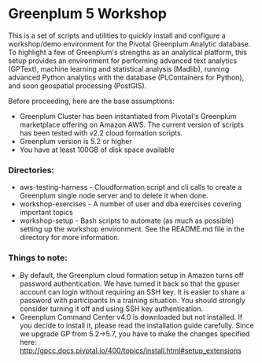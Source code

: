 # Greenplum 5 Workshop

This is a set of scripts and utilities to quickly install and configure a workshop/demo environment for the Pivotal Greenplum Analytic database. To highlight a few of Greenplum's strengths as an analytical platform, this setup provides an environment for performing advanced text analytics (GPText), machine learning and statistical analysis (Madlib), running advanced Python analytics with the database (PLContainers for Python), and soon geospatial processing (PostGIS).

Before proceeding, here are the base assumptions:
* Greenplum Cluster has been instantiated from Pivotal's Greenplum marketplace offering on Amazon AWS. The current version of scripts has been tested with v2.2 cloud formation scripts.
* Greenplum version is 5.2 or higher
* You have at least 100GB of disk space available

### Directories:
* aws-testing-harness - Cloudformation script and cli calls to create a Greenplum single node server and to delete it when done.
* workshop-exercises - A number of user and dba exercises covering important topics
* workshop-setup - Bash scripts to automate (as much as possible) setting up the workshop environment. See the README.md file in the directory for more information.

### Things to note:
* By default, the Greenplum cloud formation setup in Amazon turns off password authentication. We have turned it back so that the gpuser account can login without requiring an SSH key. It is easier to share a password with participants in a training situation. You should strongly consider turning it off and using SSH key authentication.
* Greenplum Command Center v4.0 is downloaded but not installed. If you decide to install it, please read the installation guide carefully. Since we upgrade GP from 5.2->5.7, you have to make the changes specified here:
http://gpcc.docs.pivotal.io/400/topics/install.html#setup_extensions
